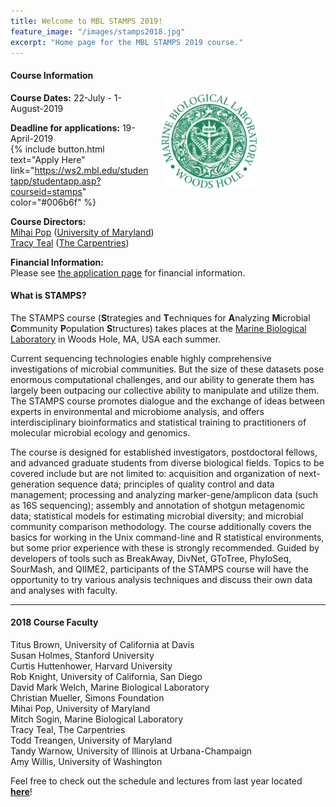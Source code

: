 ```yaml
---
title: Welcome to MBL STAMPS 2019!
feature_image: "/images/stamps2018.jpg"
excerpt: "Home page for the MBL STAMPS 2019 course."
---
```


<a href="https://www.mbl.edu/"><img src="/images/MBL-logo.jpg" style="float: right; height: 150px; padding-right: 90px; padding-top: 25px; margin: 20px"></a>

#### Course Information
**Course Dates:** 22-July - 1-August-2019

**Deadline for applications:** 19-April-2019  
{% include button.html text="Apply Here" link="https://ws2.mbl.edu/studentapp/studentapp.asp?courseid=stamps" color="#006b6f" %}  

**Course Directors:**  
[Mihai Pop](http://www.cbcb.umd.edu/~mpop/) ([University of Maryland](https://www.umd.edu/))  
[Tracy Teal](http://idyll.org/~tracyt/) ([The Carpentries](https://carpentries.org/))  

**Financial Information:**  
Please see [the application page](https://ws2.mbl.edu/studentapp/studentapp.asp?courseid=stamps) for financial information.  

#### What is STAMPS?
The STAMPS course (**S**trategies and **T**echniques for **A**nalyzing **M**icrobial **C**ommunity **P**opulation **S**tructures) takes places at the [Marine Biological Laboratory](https://www.mbl.edu/) in Woods Hole, MA, USA each summer.  

Current sequencing technologies enable highly comprehensive investigations of microbial communities. But the size of these datasets pose enormous computational challenges, and our ability to generate them has largely been outpacing our collective ability to manipulate and utilize them. The STAMPS course promotes dialogue and the exchange of ideas between experts in environmental and microbiome analysis, and offers interdisciplinary bioinformatics and statistical training to practitioners of molecular microbial ecology and genomics.  

The course is designed for established investigators, postdoctoral fellows, and advanced graduate students from diverse biological fields. Topics to be covered include but are not limited to: acquisition and organization of next-generation sequence data; principles of quality control and data management; processing and analyzing marker-gene/amplicon data (such as 16S sequencing); assembly and annotation of shotgun metagenomic data; statistical models for estimating microbial diversity; and microbial community comparison methodology. The course additionally covers the basics for working in the Unix command-line and R statistical environments, but some prior experience with these is strongly recommended. Guided by developers of tools such as BreakAway, DivNet, GToTree, PhyloSeq, SourMash, and QIIME2, participants of the STAMPS course will have the opportunity to try various analysis techniques and discuss their own data and analyses with faculty.

---

#### 2018 Course Faculty
Titus Brown, University of California at Davis  
Susan Holmes, Stanford University  
Curtis Huttenhower, Harvard University  
Rob Knight, University of California, San Diego  
David Mark Welch, Marine Biological Laboratory  
Christian Mueller, Simons Foundation  
Mihai Pop, University of Maryland  
Mitch Sogin, Marine Biological Laboratory  
Tracy Teal, The Carpentries  
Todd Treangen, University of Maryland  
Tandy Warnow, University of Illinois at Urbana-Champaign  
Amy Willis, University of Washington  



Feel free to check out the schedule and lectures from last year located **[here](https://github.com/mblstamps/stamps2018/wiki#schedule)**!  
